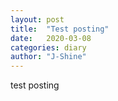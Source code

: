 ```yaml
---
layout: post
title:  "Test posting"
date:   2020-03-08
categories: diary
author: "J-Shine"
---
```


test posting
